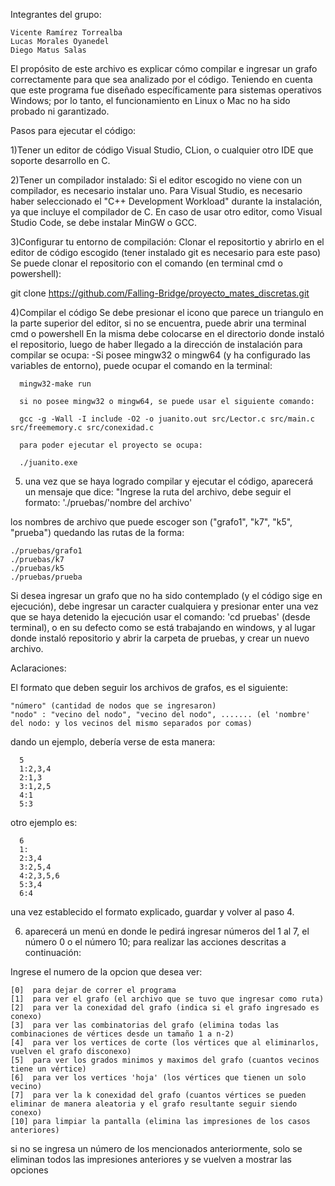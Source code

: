 Integrantes del grupo:

    Vicente Ramírez Torrealba
    Lucas Morales Oyanedel
    Diego Matus Salas

El propósito de este archivo es explicar cómo compilar e ingresar un grafo correctamente para que sea analizado por el código. 
Teniendo en cuenta que este programa fue diseñado específicamente para sistemas operativos Windows; por lo tanto, 
el funcionamiento en Linux o Mac no ha sido probado ni garantizado.

Pasos para ejecutar el código:

1)Tener un editor de código Visual Studio, CLion, o cualquier otro IDE que soporte desarrollo en C.

2)Tener un compilador instalado:
  Si el editor escogido no viene con un compilador, es necesario instalar uno. Para Visual Studio, es necesario haber seleccionado el "C++ Development Workload" 
  durante la instalación, ya que incluye el compilador de C. En caso de usar otro editor, como Visual Studio Code, se debe instalar MinGW o GCC.
  
3)Configurar tu entorno de compilación:
  Clonar el repositortio y abrirlo en el editor de código escogido (tener instalado git es necesario para este paso)
  Se puede clonar el repositorio con el comando (en terminal cmd o powershell): 
  
  git clone https://github.com/Falling-Bridge/proyecto_mates_discretas.git

4)Compilar el código
  Se debe presionar el icono que parece un triangulo en la parte superior del editor, si no se encuentra, puede abrir una terminal cmd o powershell
    En la misma debe colocarse en el directorio donde instaló el repositorio, luego de haber llegado a la dirección de instalación para compilar se ocupa:
      -Si posee mingw32 o mingw64 (y ha configurado las variables de entorno), puede ocupar el comando en la terminal:
          
      mingw32-make run
     
      si no posee mingw32 o mingw64, se puede usar el siguiente comando:
          
      gcc -g -Wall -I include -O2 -o juanito.out src/Lector.c src/main.c src/freememory.c src/conexidad.c
         
      para poder ejecutar el proyecto se ocupa:
          
      ./juanito.exe

5) una vez que se haya logrado compilar y ejecutar el código, aparecerá un mensaje que dice:
  "Ingrese la ruta del archivo, debe seguir el formato: './pruebas/'nombre del archivo'

  los nombres de archivo que puede escoger son ("grafo1", "k7", "k5", "prueba")
  quedando las rutas de la forma:
    
    ./pruebas/grafo1
    ./pruebas/k7
    ./pruebas/k5
    ./pruebas/prueba

  Si desea ingresar un grafo que no ha sido contemplado (y el código sige en ejecución), debe ingresar un caracter cualquiera y presionar enter
  una vez que se haya detenido la ejecución usar el comando: 'cd pruebas' (desde terminal), o en su defecto como se está trabajando en windows, y al  lugar donde instaló
  repositorio y abrir la carpeta de pruebas, y crear un nuevo archivo.

Aclaraciones:

El formato que deben seguir los archivos de grafos, es el siguiente:

    "número" (cantidad de nodos que se ingresaron)
    "nodo" : "vecino del nodo", "vecino del nodo", ....... (el 'nombre' del nodo: y los vecinos del mismo separados por comas)

dando un ejemplo, debería verse de esta manera: 
        
      5
      1:2,3,4
      2:1,3
      3:1,2,5
      4:1
      5:3

otro ejemplo es:
        
      6
      1:
      2:3,4
      3:2,5,4
      4:2,3,5,6
      5:3,4
      6:4

una vez establecido el formato explicado, guardar y volver al paso 4.

6) aparecerá un menú en donde le pedirá ingresar números del 1 al 7, el número 0 o el número 10; para realizar las acciones descritas a continuación:

  Ingrese el numero de la opcion que desea ver:
  
    [0]  para dejar de correr el programa
    [1]  para ver el grafo (el archivo que se tuvo que ingresar como ruta)
    [2]  para ver la conexidad del grafo (indica si el grafo ingresado es conexo)
    [3]  para ver las combinatorias del grafo (elimina todas las combinaciones de vértices desde un tamaño 1 a n-2)
    [4]  para ver los vertices de corte (los vértices que al eliminarlos, vuelven el grafo disconexo)
    [5]  para ver los grados minimos y maximos del grafo (cuantos vecinos tiene un vértice)
    [6]  para ver los vertices 'hoja' (los vértices que tienen un solo vecino)
    [7]  para ver la k conexidad del grafo (cuantos vértices se pueden eliminar de manera aleatoria y el grafo resultante seguir siendo conexo)
    [10] para limpiar la pantalla (elimina las impresiones de los casos anteriores)

si no se ingresa un número de los mencionados anteriormente, solo se eliminan todos las impresiones anteriores y se vuelven a mostrar las opciones
  

